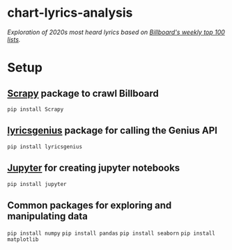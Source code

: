 # chart-lyrics-analysis
*Exploration of 2020s most heard lyrics based on [Billboard's weekly top 100 lists](https://www.billboard.com/charts/hot-100/2020-01-04).*

# Setup
## [Scrapy](https://scrapy.org/) package to crawl Billboard
`pip install Scrapy`

## [lyricsgenius](https://pypi.org/project/lyricsgenius/) package for calling the Genius API
`pip install lyricsgenius`

## [Jupyter](https://jupyter.org/) for creating jupyter notebooks
`pip install jupyter`

## Common packages for exploring and manipulating data
`pip install numpy`
`pip install pandas`
`pip install seaborn`
`pip install matplotlib`

